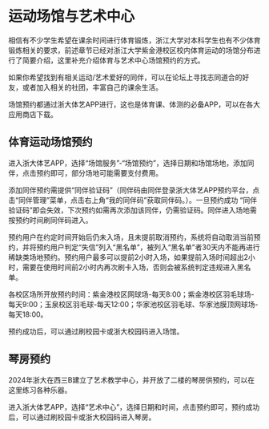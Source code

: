 # 运动场馆与艺术中心

相信有不少学生希望在课余时间进行体育锻炼，浙江大学对本科学生也有不少体育锻炼相关的要求，前述章节已经对浙江大学紫金港校区校内体育运动的场馆分布进行了简要介绍，这里补充介绍体育与艺术中心场馆预约的方式。

如果你希望找到有相关运动/艺术爱好的同伴，可以在论坛上寻找志同道合的好友，或者加入相关的社团，丰富自己的课余生活。

场馆预约都通过浙大体艺APP进行，这也是体育课、体测的必备APP，可以在各大应用商店下载。

## 体育运动场馆预约

进入浙大体艺APP，选择“场馆服务”-“场馆预约”，选择日期和场馆场地，添加同伴，点击预约即可，部分场地可能需要支付费用。

添加同伴预约需提供“同伴验证码”（同伴码由同伴登录浙大体艺APP预约平台，点击“同伴管理”菜单，点击右上角“我的同伴码”获取同伴码。）。一旦预约成功 “同伴验证码”即会失效，下次预约如需再次添加该同伴，仍需验证码。同伴进入场地需按预约时间刷同伴码进入。

预约用户在约定时间开始后仍未入场，且未提前取消预约，系统将自动取消当前预约，并将预约用户判定“失信”列入“黑名单”，被列入“黑名单”者30天内不能再进行稀缺类场地预约。预约用户最多可以提前2小时入场，如果提前入场时间超出2小时，需要在使用时间前2小时内再次刷卡入场，否则会被系统判定违规进入黑名单。

各校区场所开放预约时间：紫金港校区网球场-每天8:00；紫金港校区羽毛球场-每天9:00；玉泉校区羽毛球-每天12:00；华家池校区羽毛球、华家池膜顶网球场-每天18:00。

预约成功后，可以通过刷校园卡或浙大校园码进入场馆。

## 琴房预约

2024年浙大在西三B建立了艺术教学中心，并开放了二楼的琴房供预约，可以在这里练习各种乐器。

进入浙大体艺APP，选择“艺术中心”，选择日期和时间，点击预约即可，预约成功后，可以通过刷校园卡或浙大校园码进入琴房。

